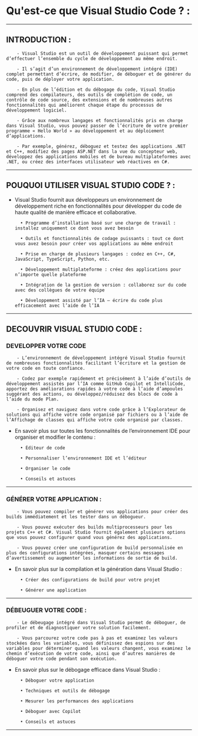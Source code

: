 # **Qu'est-ce que Visual Studio Code ? :**
---

## **INTRODUCTION :**


        - Visual Studio est un outil de développement puissant qui permet d’effectuer l’ensemble du cycle de développement au même endroit. 

        - Il s’agit d’un environnement de développement intégré (IDE) complet permettant d’écrire, de modifier, de déboguer et de générer du code, puis de déployer votre application. 

        - En plus de l’édition et du débogage du code, Visual Studio comprend des compilateurs, des outils de complétion de code, un contrôle de code source, des extensions et de nombreuses autres fonctionnalités qui améliorent chaque étape du processus de développement logiciel.

        - Grâce aux nombreux langages et fonctionnalités pris en charge dans Visual Studio, vous pouvez passer de l’écriture de votre premier programme « Hello World » au développement et au déploiement d’applications. 

        - Par exemple, générez, déboguez et testez des applications .NET et C++, modifiez des pages ASP.NET dans la vue du concepteur web, développez des applications mobiles et de bureau multiplateformes avec .NET, ou créez des interfaces utilisateur web réactives en C#.
---

## **POUQUOI UTILISER VISUAL STUDIO CODE ? :**


* Visual Studio fournit aux développeurs un environnement de développement riche en fonctionnalités pour développer du code de haute qualité de manière efficace et collaborative.

        • Programme d’installation basé sur une charge de travail : installez uniquement ce dont vous avez besoin

        • Outils et fonctionnalités de codage puissants : tout ce dont vous avez besoin pour créer vos applications au même endroit

        • Prise en charge de plusieurs langages : codez en C++, C#, JavaScript, TypeScript, Python, etc.

        • Développement multiplateforme : créez des applications pour n’importe quelle plateforme

        • Intégration de la gestion de version : collaborez sur du code avec des collègues de votre équipe

        • Développement assisté par l’IA – écrire du code plus efficacement avec l’aide de l’IA
---

## **DECOUVRIR VISUAL STUDIO CODE :**

### **DEVELOPPER VOTRE CODE**

        - L’environnement de développement intégré Visual Studio fournit de nombreuses fonctionnalités facilitant l’écriture et la gestion de votre code en toute confiance. 

        - Codez par exemple rapidement et précisément à l’aide d’outils de développement assistés par l’IA comme GitHub Copilot et IntelliCode, apportez des améliorations rapides à votre code à l’aide d’ampoules suggérant des actions, ou développez/réduisez des blocs de code à l’aide du mode Plan. 

        - Organisez et naviguez dans votre code grâce à l’Explorateur de solutions qui affiche votre code organisé par fichiers ou à l’aide de l’Affichage de classes qui affiche votre code organisé par classes.

* En savoir plus sur toutes les fonctionnalités de l’environnement IDE pour organiser et modifier le contenu :

    
        • Éditeur de code

        • Personnaliser l’environnement IDE et l’éditeur

        • Organiser le code

        • Conseils et astuces
---

### **GÉNÉRER VOTRE APPLICATION :**

        - Vous pouvez compiler et générer vos applications pour créer des builds immédiatement et les tester dans un débogueur.

        - Vous pouvez exécuter des builds multiprocesseurs pour les projets C++ et C#. Visual Studio fournit également plusieurs options que vous pouvez configurer quand vous générez des applications. 

        - Vous pouvez créer une configuration de build personnalisée en plus des configurations intégrées, masquer certains messages d’avertissement ou augmenter les informations de sortie de build.

* En savoir plus sur la compilation et la génération dans Visual Studio :

        • Créer des configurations de build pour votre projet

        • Générer une application
---

### **DÉBEUGUER VOTRE CODE :**

        - Le débeugage intégré dans Visual Studio permet de déboguer, de profiler et de diagnostiquer votre solution facilement. 

        - Vous parcourez votre code pas à pas et examinez les valeurs stockées dans les variables, vous définissez des espions sur des variables pour déterminer quand les valeurs changent, vous examinez le chemin d’exécution de votre code, ainsi que d’autres manières de déboguer votre code pendant son exécution.

* En savoir plus sur le débogage efficace dans Visual Studio :

        • Déboguer votre application

        • Techniques et outils de débogage

        • Mesurer les performances des applications

        • Déboguer avec Copilot

        • Conseils et astuces
---